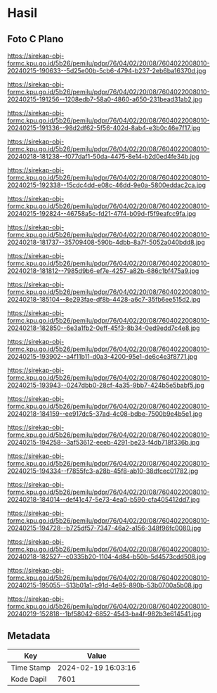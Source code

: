 # Hasil

## Foto C Plano

https://sirekap-obj-formc.kpu.go.id/5b26/pemilu/pdpr/76/04/02/20/08/7604022008010-20240215-190633--5d25e00b-5cb6-4794-b237-2eb6ba16370d.jpg

https://sirekap-obj-formc.kpu.go.id/5b26/pemilu/pdpr/76/04/02/20/08/7604022008010-20240215-191256--1208edb7-58a0-4860-a650-231bead31ab2.jpg

https://sirekap-obj-formc.kpu.go.id/5b26/pemilu/pdpr/76/04/02/20/08/7604022008010-20240215-191336--98d2df62-5f56-402d-8ab4-e3b0c46e7f17.jpg

https://sirekap-obj-formc.kpu.go.id/5b26/pemilu/pdpr/76/04/02/20/08/7604022008010-20240218-181238--f077daf1-50da-4475-8e14-b2d0ed4fe34b.jpg

https://sirekap-obj-formc.kpu.go.id/5b26/pemilu/pdpr/76/04/02/20/08/7604022008010-20240215-192338--15cdc4dd-e08c-46dd-9e0a-5800eddac2ca.jpg

https://sirekap-obj-formc.kpu.go.id/5b26/pemilu/pdpr/76/04/02/20/08/7604022008010-20240215-192824--46758a5c-fd21-47f4-b09d-f5f9eafcc9fa.jpg

https://sirekap-obj-formc.kpu.go.id/5b26/pemilu/pdpr/76/04/02/20/08/7604022008010-20240218-181737--35709408-590b-4dbb-8a7f-5052a040bdd8.jpg

https://sirekap-obj-formc.kpu.go.id/5b26/pemilu/pdpr/76/04/02/20/08/7604022008010-20240218-181812--7985d9b6-ef7e-4257-a82b-686c1bf475a9.jpg

https://sirekap-obj-formc.kpu.go.id/5b26/pemilu/pdpr/76/04/02/20/08/7604022008010-20240218-185104--8e293fae-df8b-4428-a6c7-35fb6ee515d2.jpg

https://sirekap-obj-formc.kpu.go.id/5b26/pemilu/pdpr/76/04/02/20/08/7604022008010-20240218-182850--6e3a1fb2-0eff-45f3-8b34-0ed9edd7c4e8.jpg

https://sirekap-obj-formc.kpu.go.id/5b26/pemilu/pdpr/76/04/02/20/08/7604022008010-20240215-193902--a4f11b11-d0a3-4200-95e1-de6c4e3f8771.jpg

https://sirekap-obj-formc.kpu.go.id/5b26/pemilu/pdpr/76/04/02/20/08/7604022008010-20240215-193943--0247dbb0-28cf-4a35-9bb7-424b5e5babf5.jpg

https://sirekap-obj-formc.kpu.go.id/5b26/pemilu/pdpr/76/04/02/20/08/7604022008010-20240218-184159--ee917dc5-37ad-4c08-bdbe-7500b9e4b5e1.jpg

https://sirekap-obj-formc.kpu.go.id/5b26/pemilu/pdpr/76/04/02/20/08/7604022008010-20240215-194258--3af53612-eeeb-4291-be23-f4db718f336b.jpg

https://sirekap-obj-formc.kpu.go.id/5b26/pemilu/pdpr/76/04/02/20/08/7604022008010-20240215-194334--f7855fc3-a28b-45f8-ab10-38dfcec01782.jpg

https://sirekap-obj-formc.kpu.go.id/5b26/pemilu/pdpr/76/04/02/20/08/7604022008010-20240218-184014--def41c47-5e73-4ea0-b590-cfa405412dd7.jpg

https://sirekap-obj-formc.kpu.go.id/5b26/pemilu/pdpr/76/04/02/20/08/7604022008010-20240215-194728--b725df57-7347-46a2-a156-348f96fc0080.jpg

https://sirekap-obj-formc.kpu.go.id/5b26/pemilu/pdpr/76/04/02/20/08/7604022008010-20240218-182527--c0335b20-1104-4d84-b50b-5d4573cdd508.jpg

https://sirekap-obj-formc.kpu.go.id/5b26/pemilu/pdpr/76/04/02/20/08/7604022008010-20240215-195055--513b01a1-c91d-4e95-890b-53b0700a5b08.jpg

https://sirekap-obj-formc.kpu.go.id/5b26/pemilu/pdpr/76/04/02/20/08/7604022008010-20240219-152818--1bf58042-6852-4543-ba4f-982b3e614541.jpg


## Metadata

| Key        | Value               |
| ---------- | ------------------- |
| Time Stamp | 2024-02-19 16:03:16 |
| Kode Dapil | 7601                |



